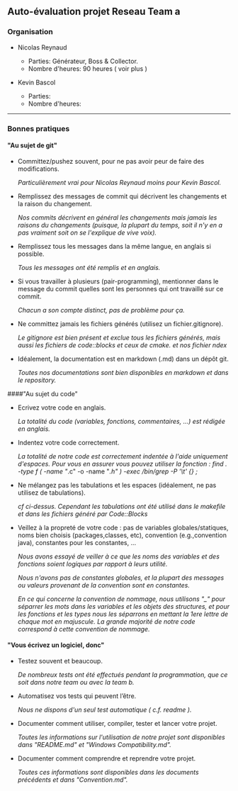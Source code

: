 ## Auto-évaluation projet Reseau Team a


### Organisation

 * Nicolas Reynaud
    * Parties: Générateur, Boss & Collector.
    * Nombre d'heures: 90 heures ( voir plus ) 

 * Kevin Bascol
    * Parties:
    * Nombre d'heures:


-------------------------------------------------------------------------------------

### Bonnes pratiques


#### "Au sujet de git"
 * Committez/pushez souvent, pour ne pas avoir peur de faire des modifications.

   *Particulièrement vrai pour Nicolas Reynaud moins pour Kevin Bascol.*

 * Remplissez des messages de commit qui décrivent les changements et la raison du changement.
 
   *Nos commits décrivent en général les changements mais jamais les raisons du changements (puisque, la plupart du temps, soit il n'y en a pas vraiment soit on se l'explique de vive voix).*

 * Remplissez tous les messages dans la même langue, en anglais si possible.

   *Tous les messages ont été remplis et en anglais.*

 * Si vous travailler à plusieurs (pair-programming), mentionner dans le message du commit quelles sont les personnes qui ont travaillé sur ce commit.

   *Chacun a son compte distinct, pas de problème pour ça.*

 * Ne committez jamais les fichiers générés (utilisez un fichier.gitignore).

   *Le gitignore est bien présent et exclue tous les fichiers générés, mais aussi les fichiers de code::blocks et ceux de cmake. et nos fichier ndex*

 * Idéalement, la documentation est en markdown (.md) dans un dépôt git.

   *Toutes nos documentations sont bien disponibles en markdown et dans le repository.*


####"Au sujet du code"

 * Ecrivez votre code en anglais.

   *La totalité du code (variables, fonctions, commentaires, ...) est rédigée en anglais.*

 * Indentez votre code correctement.

   *La totalité de notre code est correctement indentée à l'aide uniquement d'espaces.
   Pour vous en assurer vous pouvez utiliser la fonction : 
   		find . -type f \( -name "*.c" -o -name "*.h" \) -exec /bin/grep -P '\t' {} \;*

 * Ne mélangez pas les tabulations et les espaces (idéalement, ne pas utilisez de tabulations).
 
   *cf ci-dessus. Cependant les tabulations ont été utilisé dans le makefile et dans les fichiers généré par Code::Blocks*

 * Veillez à la propreté de votre code : pas de variables globales/statiques, noms bien choisis (packages,classes, etc), convention (e.g.,convention java), constantes pour les constantes, ...

   *Nous avons essayé de veiller à ce que les noms des variables et des fonctions soient logiques par rapport à leurs utilité.*
   
   *Nous n'avons pas de constantes globales, et la plupart des messages ou valeurs provenant de la convention sont en constantes.*

   *En ce qui concerne la convention de nommage, nous utilisons "_" pour séparrer les mots dans les variables et les objets des structures, et pour les fonctions et les types nous les séparrons en mettant la 1ere lettre de chaque mot en majuscule. La grande majorité de notre code correspond à cette convention de nommage.*


#### "Vous écrivez un logiciel, donc"

 * Testez souvent et beaucoup.

    *De nombreux tests ont été effectués pendant la programmation, que ce soit dans notre team ou avec la team b.*

 * Automatisez vos tests qui peuvent l’être.

    *Nous ne dispons d'un seul test automatique ( c.f. readme ).*

 * Documenter comment utiliser, compiler, tester et lancer votre projet.

    *Toutes les informations sur l'utilisation de notre projet sont disponibles dans "README.md" et "Windows Compatibility.md".*

 * Documenter comment comprendre et reprendre votre projet.

    *Toutes ces informations sont disponibles dans les documents précédents et dans "Convention.md".*


















